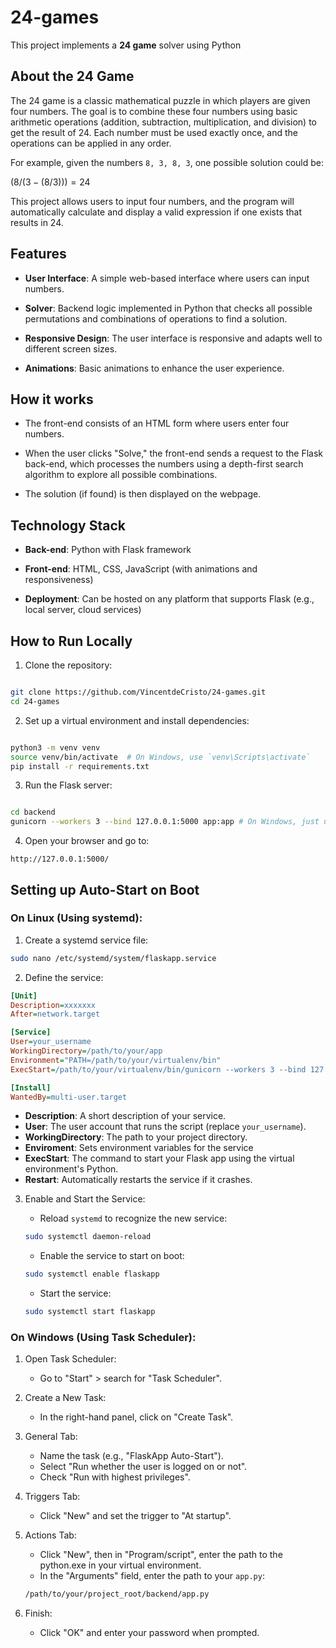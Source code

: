 # 24-games

This project implements a **24 game** solver using Python

## About the 24 Game

The 24 game is a classic mathematical puzzle in which players are given four numbers. The goal is to combine these four numbers using basic arithmetic operations (addition, subtraction, multiplication, and division) to get the result of 24. Each number must be used exactly once, and the operations can be applied in any order.

For example, given the numbers `8, 3, 8, 3`, one possible solution could be:

$`(8 / (3 - (8 / 3))) = 24`$

This project allows users to input four numbers, and the program will automatically calculate and display a valid expression if one exists that results in 24.

## Features

- **User Interface**: A simple web-based interface where users can input numbers.

- **Solver**: Backend logic implemented in Python that checks all possible permutations and combinations of operations to find a solution.

- **Responsive Design**: The user interface is responsive and adapts well to different screen sizes.

- **Animations**: Basic animations to enhance the user experience.

## How it works

- The front-end consists of an HTML form where users enter four numbers.

- When the user clicks "Solve," the front-end sends a request to the Flask back-end, which processes the numbers using a depth-first search algorithm to explore all possible combinations.

- The solution (if found) is then displayed on the webpage.

## Technology Stack

- **Back-end**: Python with Flask framework

- **Front-end**: HTML, CSS, JavaScript (with animations and responsiveness)

- **Deployment**: Can be hosted on any platform that supports Flask (e.g., local server, cloud services)

## How to Run Locally

1. Clone the repository:

```bash

git clone https://github.com/VincentdeCristo/24-games.git
cd 24-games

```

2. Set up a virtual environment and install dependencies:

```bash

python3 -m venv venv
source venv/bin/activate  # On Windows, use `venv\Scripts\activate`
pip install -r requirements.txt

```

3. Run the Flask server:

```bash

cd backend
gunicorn --workers 3 --bind 127.0.0.1:5000 app:app # On Windows, just use `python backend/app.py` only

```

4. Open your browser and go to:

```arduino
http://127.0.0.1:5000/
```

## Setting up Auto-Start on Boot

### On Linux (Using systemd):

1. Create a systemd service file:

```bash
sudo nano /etc/systemd/system/flaskapp.service
```

2. Define the service:

```ini
[Unit]
Description=xxxxxxx
After=network.target

[Service]
User=your_username
WorkingDirectory=/path/to/your/app
Environment="PATH=/path/to/your/virtualenv/bin"
ExecStart=/path/to/your/virtualenv/bin/gunicorn --workers 3 --bind 127.0.0.1:5000 app:app

[Install]
WantedBy=multi-user.target
```

- **Description**: A short description of your service.
- **User**: The user account that runs the script (replace `your_username`).
- **WorkingDirectory**: The path to your project directory.
- **Enviroment**: Sets environment variables for the service
- **ExecStart**: The command to start your Flask app using the virtual environment's Python.
- **Restart**: Automatically restarts the service if it crashes.

3. Enable and Start the Service:

   - Reload `systemd` to recognize the new service:

   ```bash
   sudo systemctl daemon-reload
   ```

   - Enable the service to start on boot:

   ```bash
   sudo systemctl enable flaskapp
   ```

   - Start the service:

   ```bash
   sudo systemctl start flaskapp
   ```

### On Windows (Using Task Scheduler):

1. Open Task Scheduler:

   - Go to "Start" > search for "Task Scheduler".

2. Create a New Task:

   - In the right-hand panel, click on "Create Task".

3. General Tab:

   - Name the task (e.g., "FlaskApp Auto-Start").
   - Select "Run whether the user is logged on or not".
   - Check "Run with highest privileges".

4. Triggers Tab:

   - Click "New" and set the trigger to "At startup".

5. Actions Tab:

   - Click "New", then in "Program/script", enter the path to the python.exe in your virtual environment.
   - In the "Arguments" field, enter the path to your `app.py`:

   ```bash
   /path/to/your/project_root/backend/app.py
   ```

6. Finish:
   - Click "OK" and enter your password when prompted.
